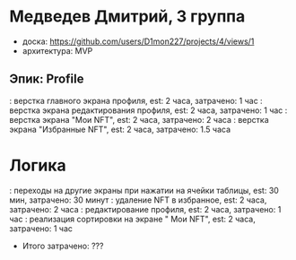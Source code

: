# Медведев Дмитрий, 3 группа
- доска: https://github.com/users/D1mon227/projects/4/views/1
- архитектура: MVP

## Эпик: Profile
: верстка главного экрана профиля, est: 2 часа, затрачено: 1 час
: верстка экрана редактирования профиля, est: 2 часа, затрачено: 1 час
: верстка экрана "Мои NFT", est: 2 часа, затрачено: 2 часа
: верстка экрана "Избранные NFT", est: 2 часа, затрачено: 1.5 часа

# Логика
: переходы на другие экраны при нажатии на ячейки таблицы, est: 30 мин, затрачено: 30 минут
: удаление NFT в избранное, est: 2 часа, затрачено: 2 часа
: редактирование профиля, est: 2 часа, затрачено: 1 час
: реализация сортировки на экране " Мои NFT", est: 2 часа, затрачено: 1 час

- Итого затрачено: ???
